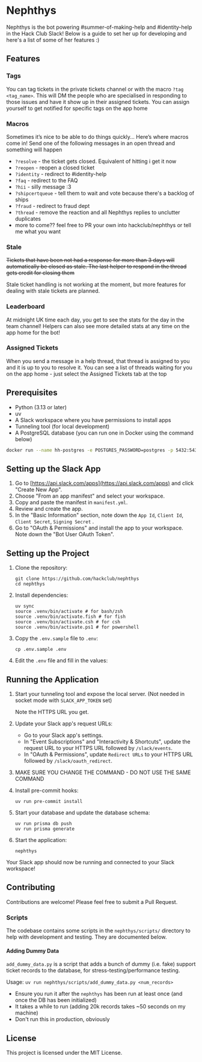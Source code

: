 # Nephthys

Nephthys is the bot powering #summer-of-making-help and #identity-help in the Hack Club Slack! Below is a guide to set her up for developing and here's a list of some of her features :)

## Features

### Tags

You can tag tickets in the private tickets channel or with the macro `?tag <tag_name>`. This will DM the people who are specialised in responding to those issues and have it show up in their assigned tickets.
You can assign yourself to get notified for specific tags on the app home

### Macros

Sometimes it’s nice to be able to do things quickly... Here’s where macros come in! Send one of the following messages in an open thread and something will happen

- `?resolve` - the ticket gets closed. Equivalent of hitting i get it now
- `?reopen` - reopen a closed ticket
- `?identity` - redirect to #identity-help
- `?faq` - redirect to the FAQ
- `?hii` - silly message :3
- `?shipcertqueue` - tell them to wait and vote because there's a backlog of ships
- `?fraud` - redirect to fraud dept
- `?thread` - remove the reaction and all Nephthys replies to unclutter duplicates
- more to come?? feel free to PR your own into hackclub/nephthys or tell me what you want

### Stale

~~Tickets that have been not had a response for more than 3 days will automatically be closed as stale. The last helper to respond in the thread gets credit for closing them~~

Stale ticket handling is not working at the moment, but more features for dealing with stale tickets are planned.

### Leaderboard

At midnight UK time each day, you get to see the stats for the day in the team channel! Helpers can also see more detailed stats at any time on the app home for the bot!

### Assigned Tickets

When you send a message in a help thread, that thread is assigned to you and it is up to you to resolve it. You can see a list of threads waiting for you on the app home - just select the Assigned Tickets tab at the top

## Prerequisites

- Python (3.13 or later)
- uv
- A Slack workspace where you have permissions to install apps
- Tunneling tool (for local development)
- A PostgreSQL database (you can run one in Docker using the command below)

```bash
docker run --name hh-postgres -e POSTGRES_PASSWORD=postgres -p 5432:5432 -d postgres
```

## Setting up the Slack App

1. Go to [https://api.slack.com/apps](https://api.slack.com/apps) and click "Create New App".
2. Choose "From an app manifest" and select your workspace.
3. Copy and paste the manifest in `manifest.yml`.
4. Review and create the app.
5. In the "Basic Information" section, note down the `App Id`, `Client Id`, `Client Secret`, `Signing Secret` .
6. Go to "OAuth & Permissions" and install the app to your workspace. Note down the "Bot User OAuth Token".

## Setting up the Project

1. Clone the repository:

   ```
   git clone https://github.com/hackclub/nephthys
   cd nephthys
   ```

2. Install dependencies:

   ```
   uv sync
   source .venv/bin/activate # for bash/zsh
   source .venv/bin/activate.fish # for fish
   source .venv/bin/activate.csh # for csh
   source .venv/bin/activate.ps1 # for powershell
   ```

3. Copy the `.env.sample` file to `.env`:

   ```
   cp .env.sample .env
   ```

4. Edit the `.env` file and fill in the values:

## Running the Application

1. Start your tunneling tool and expose the local server. (Not needed in socket mode with `SLACK_APP_TOKEN` set)

   Note the HTTPS URL you get.

2. Update your Slack app's request URLs:

   - Go to your Slack app's settings.
   - In "Event Subscriptions" and "Interactivity & Shortcuts", update the request URL to your HTTPS URL followed by `/slack/events`.
   - In "OAuth & Permissions", update `Redirect URLs` to your HTTPS URL followed by `/slack/oauth_redirect`.

3. MAKE SURE YOU CHANGE THE COMMAND - DO NOT USE THE SAME COMMAND
4. Install pre-commit hooks:

   ```
   uv run pre-commit install
   ```

5. Start your database and update the database schema:

   ```
   uv run prisma db push
   uv run prisma generate
   ```

6. Start the application:
   ```
   nephthys
   ```

Your Slack app should now be running and connected to your Slack workspace!

## Contributing

Contributions are welcome! Please feel free to submit a Pull Request.

### Scripts

The codebase contains some scripts in the `nephthys/scripts/` directory to help with development and testing. They are documented below.

#### Adding Dummy Data

`add_dummy_data.py` is a script that adds a bunch of dummy (i.e. fake) support ticket records to the database, for stress-testing/performance testing.

Usage: `uv run nephthys/scripts/add_dummy_data.py <num_records>`

- Ensure you run it after the `nephthys` has been run at least once (and once the DB has been initialized)
- It takes a while to run (adding 20k records takes ~50 seconds on my machine)
- Don't run this in production, obviously

## License

This project is licensed under the MIT License.
